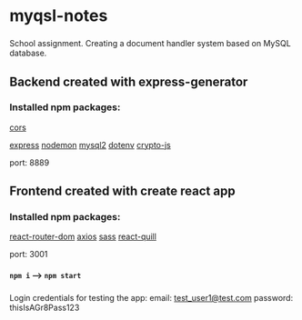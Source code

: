 # myqsl-notes
###

School assignment. Creating a document handler system based on MySQL database.

###

## Backend created with express-generator
### Installed npm packages: 
[cors](https://www.npmjs.com/package/cors)

[express](https://www.npmjs.com/package/express)
[nodemon](https://www.npmjs.com/package/nodemon)
[mysql2](https://www.npmjs.com/package/mysql2)
[dotenv](https://www.npmjs.com/package/dotenv)
[crypto-js](https://www.npmjs.com/package/crypto-js)

port: 8889

###

## Frontend created with create react app
### Installed npm packages: 
[react-router-dom](https://www.npmjs.com/package/react-router-dom)
[axios](https://www.npmjs.com/package/axios)
[sass](https://www.npmjs.com/package/sass)
[react-quill](https://www.npmjs.com/package/react-quill)

port: 3001

#### `npm i` --> `npm start`
###

Login credentials for testing the app:
email: test_user1@test.com
password: thisIsAGr8Pass123

###
